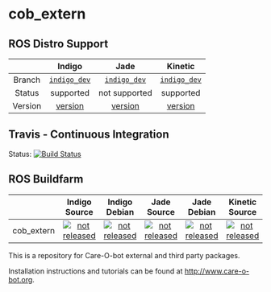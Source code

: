 cob_extern
===========

## ROS Distro Support

|         | Indigo | Jade | Kinetic |
|:-------:|:------:|:----:|:-------:|
| Branch  | [`indigo_dev`](https://github.com/ipa320/cob_extern/tree/indigo_dev) | [`indigo_dev`](https://github.com/ipa320/cob_extern/tree/indigo_dev) | [`indigo_dev`](https://github.com/ipa320/cob_extern/tree/indigo_dev) |
| Status  |  supported | not supported |  supported |
| Version | [version](http://repositories.ros.org/status_page/ros_indigo_default.html?q=cob_extern) | [version](http://repositories.ros.org/status_page/ros_jade_default.html?q=cob_extern) | [version](http://repositories.ros.org/status_page/ros_kinetic_default.html?q=cob_extern) |

## Travis - Continuous Integration

Status: [![Build Status](https://travis-ci.org/ipa320/cob_extern.svg?branch=indigo_dev)](https://travis-ci.org/ipa320/cob_extern)

## ROS Buildfarm

|         | Indigo Source | Indigo Debian | Jade Source | Jade Debian |  Kinetic Source  |  Kinetic Debian |
|:-------:|:-------------------:|:-------------------:|:-------------------:|:-------------------:|:-------------------:|:-------------------:|
| cob_extern | [![not released](http://build.ros.org/buildStatus/icon?job=Isrc_uT__cob_extern__ubuntu_trusty__source)](http://build.ros.org/view/Isrc_uT/job/Isrc_uT__cob_extern__ubuntu_trusty__source/) | [![not released](http://build.ros.org/buildStatus/icon?job=Ibin_uT64__cob_extern__ubuntu_trusty_amd64__binary)](http://build.ros.org/view/Ibin_uT64/job/Ibin_uT64__cob_extern__ubuntu_trusty_amd64__binary/) | [![not released](http://build.ros.org/buildStatus/icon?job=Jsrc_uT__cob_extern__ubuntu_trusty__source)](http://build.ros.org/view/Jsrc_uT/job/Jsrc_uT__cob_extern__ubuntu_trusty__source/) | [![not released](http://build.ros.org/buildStatus/icon?job=Jbin_uT64__cob_extern__ubuntu_trusty_amd64__binary)](http://build.ros.org/view/Jbin_uT64/job/Jbin_uT64__cob_extern__ubuntu_trusty_amd64__binary/) | [![not released](http://build.ros.org/buildStatus/icon?job=Ksrc_uX__cob_extern__ubuntu_xenial__source)](http://build.ros.org/view/Ksrc_uX/job/Ksrc_uX__cob_extern__ubuntu_xenial__source/) | [![not released](http://build.ros.org/buildStatus/icon?job=Kbin_uX64__cob_extern__ubuntu_xenial_amd64__binary)](http://build.ros.org/view/Kbin_uX64/job/Kbin_uX64__cob_extern__ubuntu_xenial_amd64__binary/) |


This is a repository for Care-O-bot external and third party packages.

Installation instructions and tutorials can be found at http://www.care-o-bot.org.
